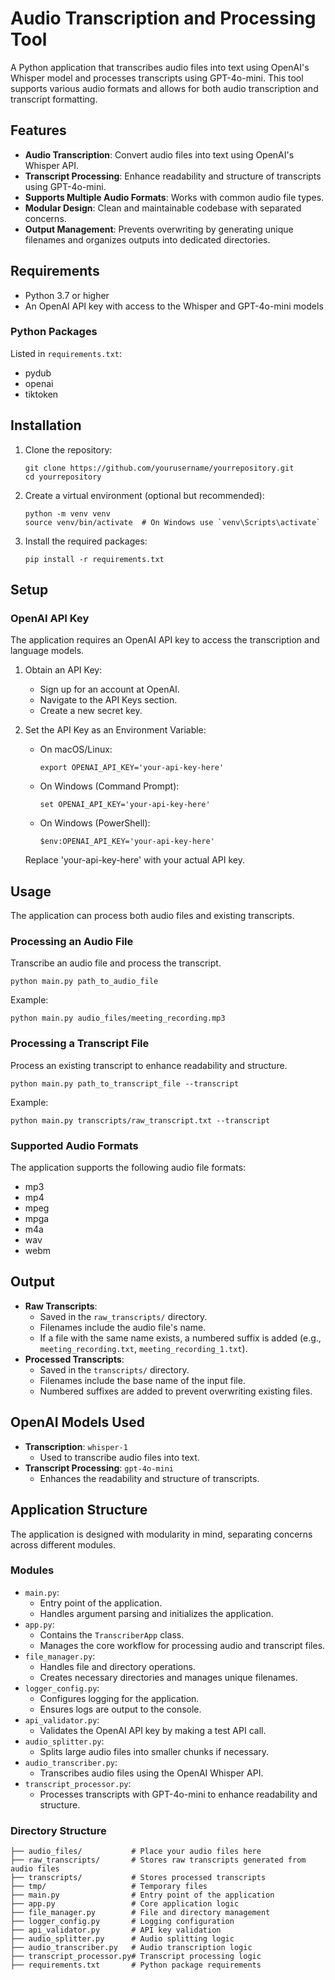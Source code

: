 # Audio Transcription and Processing Tool

A Python application that transcribes audio files into text using OpenAI's Whisper model and processes transcripts using GPT-4o-mini. This tool supports various audio formats and allows for both audio transcription and transcript formatting.

## Features

- **Audio Transcription**: Convert audio files into text using OpenAI's Whisper API.
- **Transcript Processing**: Enhance readability and structure of transcripts using GPT-4o-mini.
- **Supports Multiple Audio Formats**: Works with common audio file types.
- **Modular Design**: Clean and maintainable codebase with separated concerns.
- **Output Management**: Prevents overwriting by generating unique filenames and organizes outputs into dedicated directories.

## Requirements

- Python 3.7 or higher
- An OpenAI API key with access to the Whisper and GPT-4o-mini models

### Python Packages

Listed in `requirements.txt`:

- pydub
- openai
- tiktoken

## Installation

1. Clone the repository:

   ```
   git clone https://github.com/yourusername/yourrepository.git
   cd yourrepository
   ```

2. Create a virtual environment (optional but recommended):

   ```
   python -m venv venv
   source venv/bin/activate  # On Windows use `venv\Scripts\activate`
   ```

3. Install the required packages:

   ```
   pip install -r requirements.txt
   ```

## Setup

### OpenAI API Key

The application requires an OpenAI API key to access the transcription and language models.

1. Obtain an API Key:
   - Sign up for an account at OpenAI.
   - Navigate to the API Keys section.
   - Create a new secret key.

2. Set the API Key as an Environment Variable:
   - On macOS/Linux:
     ```
     export OPENAI_API_KEY='your-api-key-here'
     ```
   - On Windows (Command Prompt):
     ```
     set OPENAI_API_KEY='your-api-key-here'
     ```
   - On Windows (PowerShell):
     ```
     $env:OPENAI_API_KEY='your-api-key-here'
     ```

   Replace 'your-api-key-here' with your actual API key.

## Usage

The application can process both audio files and existing transcripts.

### Processing an Audio File

Transcribe an audio file and process the transcript.

```
python main.py path_to_audio_file
```

Example:

```
python main.py audio_files/meeting_recording.mp3
```

### Processing a Transcript File

Process an existing transcript to enhance readability and structure.

```
python main.py path_to_transcript_file --transcript
```

Example:

```
python main.py transcripts/raw_transcript.txt --transcript
```

### Supported Audio Formats

The application supports the following audio file formats:

- mp3
- mp4
- mpeg
- mpga
- m4a
- wav
- webm

## Output

- **Raw Transcripts**:
  - Saved in the `raw_transcripts/` directory.
  - Filenames include the audio file's name.
  - If a file with the same name exists, a numbered suffix is added (e.g., `meeting_recording.txt`, `meeting_recording_1.txt`).
- **Processed Transcripts**:
  - Saved in the `transcripts/` directory.
  - Filenames include the base name of the input file.
  - Numbered suffixes are added to prevent overwriting existing files.

## OpenAI Models Used

- **Transcription**: `whisper-1`
  - Used to transcribe audio files into text.
- **Transcript Processing**: `gpt-4o-mini`
  - Enhances the readability and structure of transcripts.

## Application Structure

The application is designed with modularity in mind, separating concerns across different modules.

### Modules

- `main.py`:
  - Entry point of the application.
  - Handles argument parsing and initializes the application.
- `app.py`:
  - Contains the `TranscriberApp` class.
  - Manages the core workflow for processing audio and transcript files.
- `file_manager.py`:
  - Handles file and directory operations.
  - Creates necessary directories and manages unique filenames.
- `logger_config.py`:
  - Configures logging for the application.
  - Ensures logs are output to the console.
- `api_validator.py`:
  - Validates the OpenAI API key by making a test API call.
- `audio_splitter.py`:
  - Splits large audio files into smaller chunks if necessary.
- `audio_transcriber.py`:
  - Transcribes audio files using the OpenAI Whisper API.
- `transcript_processor.py`:
  - Processes transcripts with GPT-4o-mini to enhance readability and structure.

### Directory Structure

```
├── audio_files/           # Place your audio files here
├── raw_transcripts/       # Stores raw transcripts generated from audio files
├── transcripts/           # Stores processed transcripts
├── tmp/                   # Temporary files
├── main.py                # Entry point of the application
├── app.py                 # Core application logic
├── file_manager.py        # File and directory management
├── logger_config.py       # Logging configuration
├── api_validator.py       # API key validation
├── audio_splitter.py      # Audio splitting logic
├── audio_transcriber.py   # Audio transcription logic
├── transcript_processor.py# Transcript processing logic
├── requirements.txt       # Python package requirements
```
